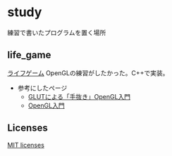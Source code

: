 # study
練習で書いたプログラムを置く場所

## life_game
[ライフゲーム](https://ja.wikipedia.org/wiki/%E3%83%A9%E3%82%A4%E3%83%95%E3%82%B2%E3%83%BC%E3%83%A0)
OpenGLの練習がしたかった。C++で実装。

- 参考にしたページ
  - [GLUTによる「手抜き」OpenGL入門](https://tokoik.github.io/opengl/libglut.html)
  - [OpenGL入門](http://wisdom.sakura.ne.jp/system/opengl/index.html)
## Licenses
[MIT licenses](https://opensource.org/licenses/mit-license.php)
